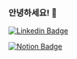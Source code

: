 ### 안녕하세요! 👋

<!--
**Kimjaegwun/Kimjaegwun** is a ✨ _special_ ✨ repository because its `README.md` (this file) appears on your GitHub profile.

Here are some ideas to get you started:

- 🔭 I’m currently working on ...
- 🌱 I’m currently learning ...
- 👯 I’m looking to collaborate on ...
- 🤔 I’m looking for help with ...
- 💬 Ask me about ...
- 📫 How to reach me: ...
- 😄 Pronouns: ...
- ⚡ Fun fact: ...
-->

[![Linkedin Badge](https://img.shields.io/badge/-LinkedIn-blue?style=flat-square&logo=Linkedin&logoColor=white&link=https://www.linkedin.com/in/seong-yun-byeon-8183a8113/)](https://www.linkedin.com/in/jaekwon-kim-2a9863205/)

[![Notion Badge](https://img.shields.io/badge/-Notion-Black?style=flat-square&logo=Notion&logoColor=black&link=https://www.linkedin.com/in/seong-yun-byeon-8183a8113/)](https://www.linkedin.com/in/jaekwon-kim-2a9863205/)
